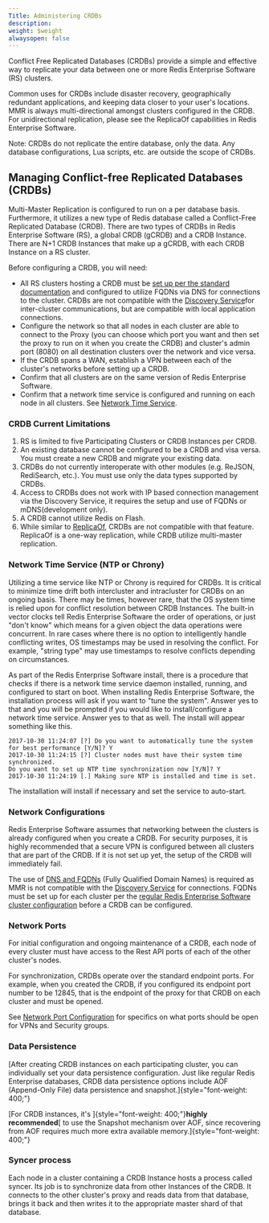 ```yaml
---
Title: Administering CRDBs
description: 
weight: $weight
alwaysopen: false
---
```

Conflict Free Replicated Databases (CRDBs) provide a simple and
effective way to replicate your data between one or more Redis
Enterprise Software (RS) clusters.

Common uses for CRDBs include disaster recovery, geographically
redundant applications, and keeping data closer to your user's
locations. MMR is always multi-directional amongst clusters configured
in the CRDB. For unidirectional replication, please see the ReplicaOf
capabilities in Redis Enterprise Software.

Note: CRDBs do not replicate the entire database, only the data. Any
database configurations, Lua scripts, etc. are outside the scope of
CRDBs.

## Managing Conflict-free Replicated Databases (CRDBs)

Multi-Master Replication is configured to run on a per database basis.
Furthermore, it utilizes a new type of Redis database called a
Conflict-Free Replicated Database (CRDB). There are two types of CRDBs
in Redis Enterprise Software (RS), a global CRDB (gCRDB) and a CRDB
Instance. There are N+1 CRDB Instances that make up a gCRDB, with each
CRDB Instance on a RS cluster.

Before configuring a CRDB, you will need:

-   All RS clusters hosting a CRDB must be [set up per the standard
    documentation](/redis-enterprise-documentation/administering/cluster-operations/new-cluster-setup/)
    and configured to utilize FQDNs via DNS for connections to the
    cluster. CRDBs are not compatible with the [Discovery
    Service](/redis-enterprise-documentation/concepts-architecture/concepts/discovery-service/)for
    inter-cluster communications, but are compatible with local
    application connections.
-   Configure the network so that all nodes in each cluster are able to
    connect to the Proxy (you can choose which port you want and then
    set the proxy to run on it when you create the CRDB) and cluster's
    admin port (8080) on all destination clusters over the network and
    vice versa.
-   If the CRDB spans a WAN, establish a VPN between each of the
    cluster's networks before setting up a CRDB.
-   Confirm that all clusters are on the same version of Redis
    Enterprise Software.
-   Confirm that a network time service is configured and running on
    each node in all clusters. See [Network Time
    Service](#network-time).

### CRDB Current Limitations

1.  RS is limited to five Participating Clusters or CRDB Instances per
    CRDB.
2.  An existing database cannot be configured to be a CRDB and visa
    versa. You must create a new CRDB and migrate your existing data.
3.  CRDBs do not currently interoperate with other modules (e.g. ReJSON,
    RediSearch, etc.). You must use only the data types supported by
    CRDBs.
4.  Access to CRDBs does not work with IP based connection management
    via the Discovery Service, it requires the setup and use of FQDNs or
    mDNS(development only).
5.  A CRDB cannot utilize Redis on Flash.
6.  While similar to
    [ReplicaOf](/redis-enterprise-documentation/administering/intercluster-replication/replica-of/),
    CRDBs are not compatible with that feature. ReplicaOf is a one-way
    replication, while CRDB utilize multi-master replication.

### Network Time Service (NTP or Chrony)

Utilizing a time service like NTP or Chrony is required for CRDBs. It is
critical to minimize time drift both intercluster and intracluster for
CRDBs on an ongoing basis. There may be times, however rare, that the OS
system time is relied upon for conflict resolution between CRDB
Instances. The built-in vector clocks tell Redis Enterprise Software the
order of operations, or just "don't know" which means for a given object
the data operations were concurrent. In rare cases where there is no
option to intelligently handle conflicting writes, OS timestamps may be
used in resolving the conflict. For example, "string type" may use
timestamps to resolve conflicts depending on circumstances.

As part of the Redis Enterprise Software install, there is a procedure
that checks if there is a network time service daemon installed,
running, and configured to start on boot. When installing Redis
Enterprise Software, the installation process will ask if you want to
"tune the system". Answer yes to that and you will be prompted if you
would like to install/configure a network time service. Answer yes to
that as well. The install will appear something like this.

``` {style="border: 2px solid #ddd; background-color: #333; color: #fff; padding: 10px; -webkit-font-smoothing: auto;"}
2017-10-30 11:24:07 [?] Do you want to automatically tune the system for best performance [Y/N]? Y
2017-10-30 11:24:15 [?] Cluster nodes must have their system time synchronized.
Do you want to set up NTP time synchronization now [Y/N]? Y
2017-10-30 11:24:19 [.] Making sure NTP is installed and time is set.
```

The installation will install if necessary and set the service to
auto-start.

### Network Configurations

Redis Enterprise Software assumes that networking between the clusters
is already configured when you create a CRDB. For security purposes, it
is highly recommended that a secure VPN is configured between all
clusters that are part of the CRDB. If it is not set up yet, the setup
of the CRDB will immediately fail.

The use of [DNS and
FQDNs](/redis-enterprise-documentation/administering/installing-upgrading/configuring/cluster-name-dns-connection-management/)
(Fully Qualified Domain Names) is required as MMR is not compatible with
the [Discovery
Service](/redis-enterprise-documentation/concepts-architecture/concepts/discovery-service/)
for connections. FQDNs must be set up for each cluster per the [regular
Redis Enterprise Software cluster
configuration](/redis-enterprise-documentation/administering/cluster-operations/)
before a CRDB can be configured.

### Network Ports

For initial configuration and ongoing maintenance of a CRDB, each node
of every cluster must have access to the Rest API ports of each of the
other cluster's nodes.

For synchronization, CRDBs operate over the standard endpoint ports. For
example, when you created the CRDB, if you configured its endpoint port
number to be 12845, that is the endpoint of the proxy for that CRDB on
each cluster and must be opened.

See [Network Port
Configuration](/redis-enterprise-documentation/administering/designing-production/networking/port-configurations/)
for specifics on what ports should be open for VPNs and Security groups.

### **Data Persistence**

[After creating CRDB instances on each participating cluster, you can
individually set your data persistence configuration. Just like regular
Redis Enterprise databases, CRDB data persistence options include AOF
(Append-Only File) data persistence and
snapshot.]{style="font-weight: 400;"}

[For CRDB instances, it's ]{style="font-weight: 400;"}**highly
recommended**[ to use the Snapshot mechanism over AOF, since recovering
from AOF requires much more extra available
memory.]{style="font-weight: 400;"}

### Syncer process

Each node in a cluster containing a CRDB Instance hosts a process called
syncer. Its job is to synchronize data from other Instances of the CRDB.
It connects to the other cluster's proxy and reads data from that
database, brings it back and then writes it to the appropriate master
shard of that database.
